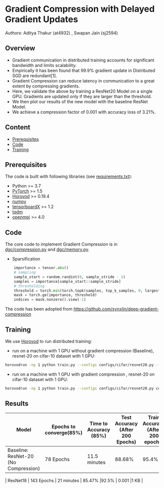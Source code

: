 # Gradient Compression with Delayed Gradient Updates
*Authors:* Aditya Thakur (at4932) , Swapan Jain (sj2594) 

## Overview
- Gradient communication in distributed training accounts for significant bandwidth and limits scalability.
- Empirically it has been found that 99.9% gradient update in Distributed SGD are redundant[1].
- Gradient Compression can reduce latency in communication to a great extent  by compressing gradients.
- Here, we validate the above by  training a ResNet20 Model on a single GPU. Gradients are updated only if they are larger than the threshold.
- We then plot our results of the new model with the baseline ResNet Model.
- We achieve a compression factor of 0.001 with accuracy loss of 3.21%.


## Content
- [Prerequisites](#prerequisites)
- [Code](#code)
- [Training](#training)

## Prerequisites
The code is built with following libraries (see [requirements.txt](requirements.txt)):
- Python >= 3.7
- [PyTorch](https://github.com/pytorch/pytorch) >= 1.5
- [Horovod](https://github.com/horovod/horovod) >= 0.19.4
- [numpy](https://github.com/numpy/numpy)
- [tensorboardX](https://github.com/lanpa/tensorboardX) >= 1.2
- [tqdm](https://github.com/tqdm/tqdm)
- [openmpi](https://www.open-mpi.org/software/ompi/) >= 4.0

## Code

The core code to implement Gradient Compression is in [dgc/compression.py](dgc/compression.py) and [dgc/memory.py](dgc/memory.py).



- Sparsification
```python
    importance = tensor.abs()
    # sampling
    sample_start = random.randint(0, sample_stride - 1)
    samples = importance[sample_start::sample_stride]
    # thresholding
    threshold = torch.min(torch.topk(samples, top_k_samples, 0, largest=True, sorted=False)[0])
    mask = torch.ge(importance, threshold)
    indices = mask.nonzero().view(-1)
```
The code has been adopted from https://github.com/synxlin/deep-gradient-compression


## Training
We use [Horovod](https://github.com/horovod/horovod) to run distributed training:
- run on a machine with 1 GPU without gradient compression (Baseline),
 resnet-20 on cifar-10 dataset with 1 GPU:
```bash
horovodrun -np 1 python train.py --configs configs/cifar/resnet20.py --suffix no_compression --device gpu
```
- run on a machine with 1 GPU with gradient compression ,
 resnet-20 on cifar-10 dataset with 1 GPU:
```bash
horovodrun -np 1 python train.py --configs configs/cifar/resnet20.py configs/dgc/wm5.py configs/dgc/fp16.py configs/dgc/int32.py --suffix with_compression --device gpu
```

## Results

| Model             |  Epochs to converge(85%) | Time to Accuracy (85%) | Test Accuracy (After 200 Epochs) | Train Accuracy (After 200 epochs) | Compression Ratio |  Gradient Update Size |
| ----------------- | ----------- | ----------- |----------- |----------- |----------- |----------- |
| Baseline: ResNet-20 (No Compression)| 78 Epochs  | 11.5 minutes|88.68% | 95.4% | NA |1 MB |

| ResNet18           | 143 Epochs |  21 minutes | 85.47% |92.5% | 0.001 |1 KB |

